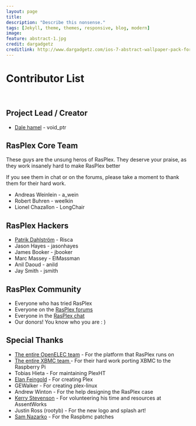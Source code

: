 ```yaml
---
layout: page 
title: 
description: "Describe this nonsense."
tags: [Jekyll, theme, themes, responsive, blog, modern]
image:
feature: abstract-1.jpg
credit: dargadgetz
creditlink: http://www.dargadgetz.com/ios-7-abstract-wallpaper-pack-for-iphone-5-and-ipod-touch-retina/
---
```


<div class="container">
  

  <div id="content" class="main">
    <h1>Contributor List</h1>
    <div class="container-fluid">
      <div class="row-fluid">
        <div class="span2"> </div>
        <div class="span10">
          <h2>Project Lead / Creator</h2>
          <ul>
            <li><a href="http://blog.srvthe.net" target="_blank">Dale hamel</a> - void_ptr</li>
          </ul>
          <h2>RasPlex Core Team</h2>
          <p>These guys are the unsung heros of RasPlex. They deserve your praise, as they work insanely hard to make RasPlex better</p>
          <p>If you see them in chat or on the forums, please take a moment to thank them for their hard work.</p>
          <ul>
            <li>Andreas Weinlein - a_wein</li>
            <li>Robert Buhren - weelkin</li>
            <li>Lionel Chazallon - LongChair</li>
          </ul>
          <h2>RasPlex Hackers</h2>
          <ul>
            <li><a href="http://www.linkedin.com/pub/patrik-dahlstr%C3%B6m/20/763/3b7" target="_blank">Patrik Dahlström</a> - Risca</li>
            <li>Jason Hayes - jasonhayes</li>
            <li>James Booker - jbooker</li>
            <li>Marc Massey - ElMassman</li>
            <li>Anil Daoud - anild</li>
            <li>Jay Smith - jsmith</li>
          </ul>
          <h2>RasPlex Community</h2>
          <ul>
            <li>Everyone who has tried RasPlex</li>
            <li>Everyone on the <a href="http://forums.plexapp.com/index.php/forum/126-rasplex/" target="_blank">RasPlex forums</a></li>
            <li>Everyone in the <a href="http://chat.srvthe.net/" target="_blank">RasPlex chat</a></li>
            <li>Our donors! You know who you are : )</li>
          </ul>
          <h2>Special Thanks</h2>
          <ul>
            <li><a href="http://openelec.tv/" target="_blank">The entire OpenELEC team</a> - For the platform that RasPlex runs on</li>
            <li><a href="http://xbmc.org/" target="_blank"> The entire XBMC team </a>- For their hard work porting XBMC to the Raspberry Pi</li>
            <li>Tobias Hieta - For maintaining PlexHT</li>
            <li><a href="http://elan.plexapp.com/" target="_blank">Elan Feingold</a> - For creating Plex</li>
            <li>GEWalker - For creating plex-linux</li>
            <li>Andrew Winton - For the help designing the RasPlex case</li>
            <li><a href="http://fabbaloo.com/" target="_blank"> Kerry Stevenson</a> - For volunteering his time and resources at AssentWorks</li>
            <li>Justin Ross (rootyb) - For the new logo and splash art!</li>
            <li><a href="http://www.raspbmc.com/" target="_blank">Sam Nazarko</a> - For the Raspbmc patches</li>
          </ul>
        </div>
      </div>
    </div>
  </div>
</div>

